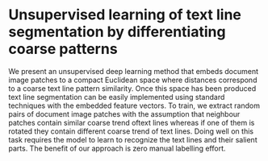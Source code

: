 # Unsupervised learning of text line segmentation by differentiating coarse patterns 

We present an unsupervised deep learning method that embeds document image patches to a compact 
Euclidean space where distances correspond to a coarse text line pattern similarity. Once this 
space has been produced text line segmentation can be easily implemented using standard techniques 
with the embedded feature vectors. To train, we extract random pairs of document image patches with
the assumption that neighbour patches contain similar coarse trend oftext lines whereas if one of 
them is rotated they contain different coarse trend of text lines. Doing well on this task requires 
the model to learn to recognize the text lines and their salient parts. The benefit of 
our approach is zero manual labelling effort. 
